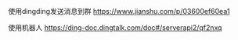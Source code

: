 使用dingding发送消息到群
https://www.jianshu.com/p/03600ef60ea1

使用机器人
https://ding-doc.dingtalk.com/doc#/serverapi2/qf2nxq
